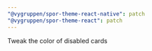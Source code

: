 ```yaml
---
"@vygruppen/spor-theme-react-native": patch
"@vygruppen/spor-theme-react": patch
---
```


Tweak the color of disabled cards
